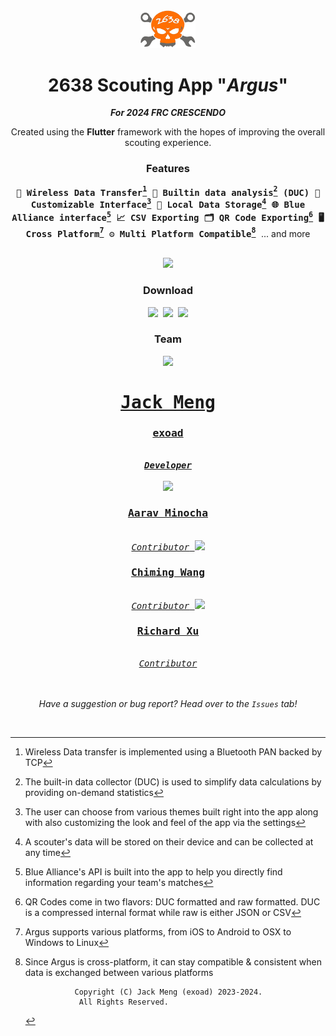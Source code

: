 <div align="center">
<img src="repo/assets/logo.png" width=88 />
<br/>
<h1>2638 Scouting App "<em>Argus</em>"</h1>

<strong><em>For 2024 FRC CRESCENDO</em></strong>

Created using the **Flutter** framework with the hopes of improving the overall scouting experience. 

### Features
<kbd> <strong>📡 Wireless Data Transfer[^1] </strong></kbd> <kbd><strong> 🧮 Builtin data analysis[^2] (DUC) </strong></kbd> <kbd><strong> 📱 Customizable Interface[^3] </strong></kbd> <kbd><strong> 📝 Local Data Storage[^4] </strong></kbd> <kbd><strong> 🌐 Blue Alliance interface[^5] </strong></kbd>
<kbd> <strong>📈 CSV Exporting </strong></kbd> <kbd> <strong>🗂️ QR Code Exporting[^6] </strong></kbd> <kbd> <strong>🖥️ Cross Platform[^7] </strong></kbd> <kbd> <strong>⚙️ Multi Platform Compatible[^8] </strong></kbd> ... and more

<br/>

<kbd>
<a href="https://rebels2638.github.io/ArgusGuide/home"><img src="https://img.shields.io/badge/Get Started-53e09e?style=for-the-badge&logoColor=black&color=black" height=36 /></a>
</kbd>

### Download

<kbd>
<a href="https://github.com/rebels2638/ScoutingApp2024/releases"><img src="https://img.shields.io/badge/Windows-0078D6?style=for-the-badge&logo=windows-10&logoColor=white" height=36 /></a>
</kbd>
 
<kbd>
<a href="https://apps.apple.com/us/app/2638-scout/id1460336620?platform=ipad"><img src="https://img.shields.io/badge/App Store-0D96F6?style=for-the-badge&logo=app-store&logoColor=white" height=36 /></a>
</kbd>
 
<kbd>
<a href="https://play.google.com/store/apps/details?id=com.rebelrobotics.scoutingapp2024"><img src="https://img.shields.io/badge/Android-34A853?style=for-the-badge&logo=android&logoColor=white" height=36 /></a>
</kbd>

### Team

<kbd>
<a href="https://github.com/exoad">
<img src="https://avatars.githubusercontent.com/u/45053009?v=4" width=102> <h1><strong>Jack Meng</strong></h1><h3>exoad</h3><br/><strong><em>Developer</em></strong>
</a>
</kbd>
<br/>
<br/>

<div>
    
<kbd>
<a href="https://github.com/aaravmin">
<img src="https://avatars.githubusercontent.com/u/34218396?s=64&v=4" width=54> <h3><strong>Aarav Minocha</strong></h3><br/><em>Contributor</em>
</a>
</kbd>

<kbd>
<a href="https://github.com/2bf">
<img src="https://avatars.githubusercontent.com/u/88217123?s=54&v=4" width=54> <h3><strong>Chiming Wang</strong></h3><br/><em>Contributor</em>
</a>
</kbd>
<kbd>
<a href="https://github.com/Richard28277">
<img src="https://avatars.githubusercontent.com/u/95157603?s=54&v=4" width=54> <h3><strong>Richard Xu</strong></h3><br/><em>Contributor</em>
</a>
</kbd>

</div>
<br/>
<br/>

*Have a suggestion or bug report? Head over to the `Issues` tab!*

</div>
<br/>


[^1]: Wireless Data transfer is implemented using a Bluetooth PAN backed by TCP
[^2]: The built-in data collector (DUC) is used to simplify data calculations by providing on-demand statistics 
[^3]: The user can choose from various themes built right into the app along with also customizing the look and feel of the app via the settings
[^4]: A scouter's data will be stored on their device and can be collected at any time
[^5]: Blue Alliance's API is built into the app to help you directly find information regarding your team's matches
[^6]: QR Codes come in two flavors: DUC formatted and raw formatted. DUC is a compressed internal format while raw is either JSON or CSV
[^7]: Argus supports various platforms, from iOS to Android to OSX to Windows to Linux
[^8]: Since Argus is cross-platform, it can stay compatible & consistent when data is exchanged between various platforms




                   Copyright (C) Jack Meng (exoad) 2023-2024. 
                    All Rights Reserved.
